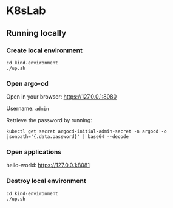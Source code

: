 # K8sLab

## Running locally

### Create local environment

```shell
cd kind-environment
./up.sh
```

### Open argo-cd

Open in your browser:
https://127.0.0.1:8080

Username:
`admin`

Retrieve the password by running:

```shell
kubectl get secret argocd-initial-admin-secret -n argocd -o jsonpath='{.data.password}' | base64 --decode
```

### Open applications

hello-world: https://127.0.0.1:8081

### Destroy local environment

```shell
cd kind-environment
./up.sh
```
